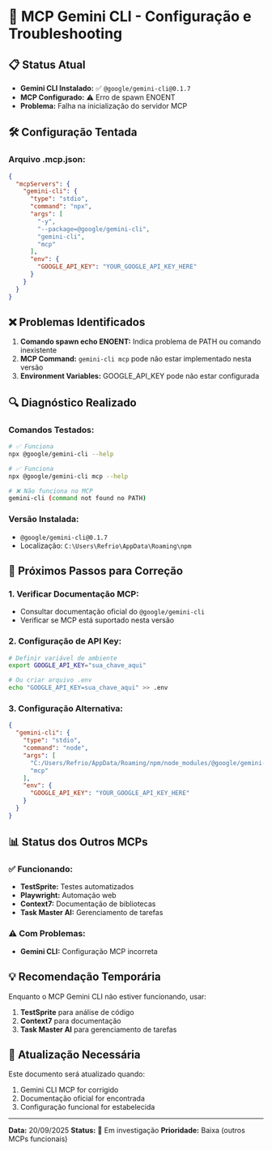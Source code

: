 # 🔧 MCP Gemini CLI - Configuração e Troubleshooting

## 📋 **Status Atual**
- **Gemini CLI Instalado:** ✅ `@google/gemini-cli@0.1.7`
- **MCP Configurado:** ⚠️ Erro de spawn ENOENT
- **Problema:** Falha na inicialização do servidor MCP

## 🛠️ **Configuração Tentada**

### **Arquivo .mcp.json:**
```json
{
  "mcpServers": {
    "gemini-cli": {
      "type": "stdio",
      "command": "npx",
      "args": [
        "-y",
        "--package=@google/gemini-cli",
        "gemini-cli",
        "mcp"
      ],
      "env": {
        "GOOGLE_API_KEY": "YOUR_GOOGLE_API_KEY_HERE"
      }
    }
  }
}
```

## ❌ **Problemas Identificados**

1. **Comando spawn echo ENOENT:** Indica problema de PATH ou comando inexistente
2. **MCP Command:** `gemini-cli mcp` pode não estar implementado nesta versão
3. **Environment Variables:** GOOGLE_API_KEY pode não estar configurada

## 🔍 **Diagnóstico Realizado**

### **Comandos Testados:**
```bash
# ✅ Funciona
npx @google/gemini-cli --help

# ✅ Funciona
npx @google/gemini-cli mcp --help

# ❌ Não funciona no MCP
gemini-cli (command not found no PATH)
```

### **Versão Instalada:**
- `@google/gemini-cli@0.1.7`
- Localização: `C:\Users\Refrio\AppData\Roaming\npm`

## 🚧 **Próximos Passos para Correção**

### **1. Verificar Documentação MCP:**
- Consultar documentação oficial do `@google/gemini-cli`
- Verificar se MCP está suportado nesta versão

### **2. Configuração de API Key:**
```bash
# Definir variável de ambiente
export GOOGLE_API_KEY="sua_chave_aqui"

# Ou criar arquivo .env
echo "GOOGLE_API_KEY=sua_chave_aqui" >> .env
```

### **3. Configuração Alternativa:**
```json
{
  "gemini-cli": {
    "type": "stdio",
    "command": "node",
    "args": [
      "C:/Users/Refrio/AppData/Roaming/npm/node_modules/@google/gemini-cli/bin/gemini-cli.js",
      "mcp"
    ],
    "env": {
      "GOOGLE_API_KEY": "YOUR_GOOGLE_API_KEY_HERE"
    }
  }
}
```

## 📊 **Status dos Outros MCPs**

### **✅ Funcionando:**
- **TestSprite:** Testes automatizados
- **Playwright:** Automação web
- **Context7:** Documentação de bibliotecas
- **Task Master AI:** Gerenciamento de tarefas

### **⚠️ Com Problemas:**
- **Gemini CLI:** Configuração MCP incorreta

## 💡 **Recomendação Temporária**

Enquanto o MCP Gemini CLI não estiver funcionando, usar:
1. **TestSprite** para análise de código
2. **Context7** para documentação
3. **Task Master AI** para gerenciamento de tarefas

## 🔄 **Atualização Necessária**

Este documento será atualizado quando:
1. Gemini CLI MCP for corrigido
2. Documentação oficial for encontrada
3. Configuração funcional for estabelecida

---

**Data:** 20/09/2025
**Status:** 🔄 Em investigação
**Prioridade:** Baixa (outros MCPs funcionais)